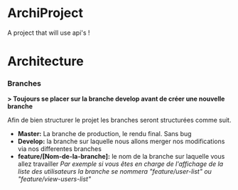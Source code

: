 # ArchiProject

A project that will use api's !

# Architecture

### Branches

**> Toujours se placer sur la branche develop avant de créer une nouvelle branche**


Afin de bien structurer le projet les branches seront structurées comme suit.

* **Master:** La branche de production, le rendu final. Sans bug
* **Develop:** la branche sur laquelle nous allons merger nos modifications via nos differentes branches
* **feature/[Nom-de-la-branche]:** le nom de la branche sur laquelle vous allez travailler 
*Par exemple si vous êtes en charge de l'affichage de la liste des utilisateurs la branche se nommera "feature/user-list" ou "feature/view-users-list"*
